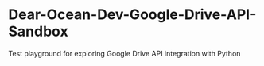 # Dear-Ocean-Dev-Google-Drive-API-Sandbox
Test playground for exploring Google Drive API integration with Python
